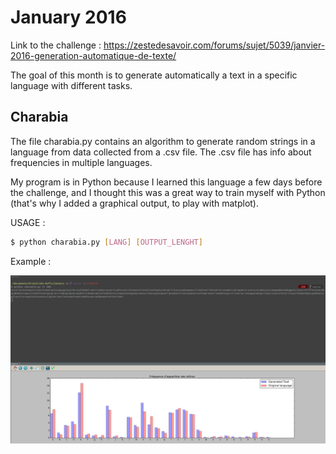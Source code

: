 # January 2016

Link to the challenge : <https://zestedesavoir.com/forums/sujet/5039/janvier-2016-generation-automatique-de-texte/>

The goal of this month is to generate automatically a text in a specific language with different tasks.

## Charabia

The file charabia.py contains an algorithm to generate random strings in a language from data collected from a .csv file. The .csv file has info about frequencies in multiple languages.

My program is in Python because I learned this language a few days before the challenge, and I thought this was a great way to train myself with Python (that's why I added a graphical output, to play with matplot).

USAGE :

```sh
$ python charabia.py [LANG] [OUTPUT_LENGHT]
```

Example :

![Output produced by the program](charabia/output_example.png)
